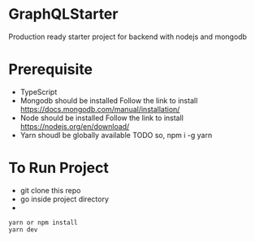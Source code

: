 # GraphQLStarter
Production ready starter project for backend with nodejs and mongodb

# Prerequisite

- TypeScript
- Mongodb should be installed
  Follow the link to install https://docs.mongodb.com/manual/installation/
- Node should be installed
  Follow the link to install https://nodejs.org/en/download/
- Yarn shoudl be globally available
  TODO so, npm i -g yarn

# To Run Project
- git clone this repo
- go inside project directory
- 
```
yarn or npm install
yarn dev
```

